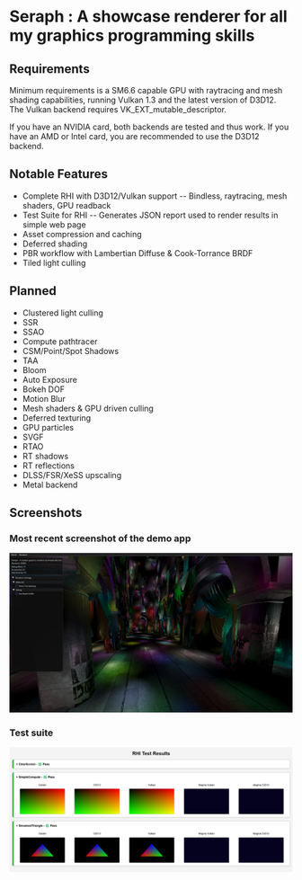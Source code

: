 # Seraph : A showcase renderer for all my graphics programming skills

## Requirements

Minimum requirements is a SM6.6 capable GPU with raytracing and mesh shading capabilities, running Vulkan 1.3 and the latest version of D3D12.
The Vulkan backend requires VK_EXT_mutable_descriptor.

If you have an NVIDIA card, both backends are tested and thus work.
If you have an AMD or Intel card, you are recommended to use the D3D12 backend.

## Notable Features

- Complete RHI with D3D12/Vulkan support -- Bindless, raytracing, mesh shaders, GPU readback
- Test Suite for RHI -- Generates JSON report used to render results in simple web page
- Asset compression and caching
- Deferred shading
- PBR workflow with Lambertian Diffuse & Cook-Torrance BRDF
- Tiled light culling

## Planned

- Clustered light culling
- SSR
- SSAO
- Compute pathtracer
- CSM/Point/Spot Shadows
- TAA
- Bloom
- Auto Exposure
- Bokeh DOF
- Motion Blur
- Mesh shaders & GPU driven culling
- Deferred texturing
- GPU particles
- SVGF
- RTAO
- RT shadows
- RT reflections
- DLSS/FSR/XeSS upscaling
- Metal backend

## Screenshots

### Most recent screenshot of the demo app
![](.github/june15.png)

### Test suite
![](.github/tests.png)
